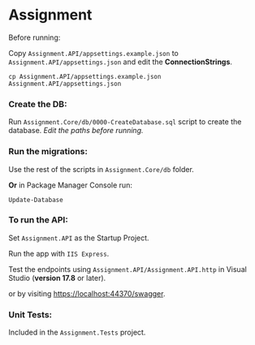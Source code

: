 # Assignment

Before running:

Copy `Assignment.API/appsettings.example.json` to `Assignment.API/appsettings.json` and edit the **ConnectionStrings**.

```
cp Assignment.API/appsettings.example.json Assignment.API/appsettings.json
```
### Create the DB:

Run `Assignment.Core/db/0000-CreateDatabase.sql` script to create the database. _Edit the paths before running._

### Run the migrations:

Use the rest of the scripts in `Assignment.Core/db` folder.

**Or** in Package Manager Console run:

```
Update-Database
```
### To run the API:

Set `Assignment.API` as the Startup Project.

Run the app with `IIS Express`.

Test the endpoints using `Assignment.API/Assignment.API.http` in Visual Studio (**version 17.8** or later).

or by visiting [https://localhost:44370/swagger](https://localhost:44370/swagger).

### Unit Tests:

Included in the `Assignment.Tests` project.



